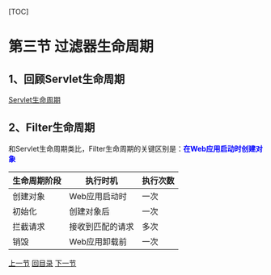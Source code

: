 [TOC]

# 第三节 过滤器生命周期

## 1、回顾Servlet生命周期

[Servlet生命周期](http://heavy_code_industry.gitee.io/code_heavy_industry/pro001-javaweb/lecture/chapter07/verse03.html)

## 2、Filter生命周期

和Servlet生命周期类比，Filter生命周期的关键区别是：<span style="color:blue;font-weight:bold;">在Web应用启动时创建对象</span>

| 生命周期阶段 | 执行时机         | 执行次数 |
| ------------ | ---------------- | -------- |
| 创建对象     | Web应用启动时    | 一次     |
| 初始化       | 创建对象后       | 一次     |
| 拦截请求     | 接收到匹配的请求 | 多次     |
| 销毁         | Web应用卸载前    | 一次     |



[上一节](verse02.html) [回目录](index.html) [下一节](verse04.html)

